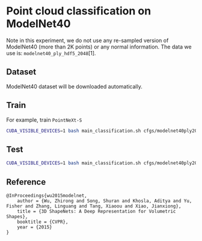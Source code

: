 # Point cloud classification on ModelNet40

Note in this experiment, we do not use any re-sampled version of ModelNet40 (more than 2K points) or any normal information.  The data we use is: `modelnet40_ply_hdf5_2048`[1].  

## Dataset
ModelNet40 dataset will be downloaded automatically.


## Train
For example, train `PointNeXt-S`
```bash
CUDA_VISIBLE_DEVICES=1 bash main_classification.sh cfgs/modelnet40ply2048/pointnext-s.yaml
```

## Test
```bash
CUDA_VISIBLE_DEVICES=1 bash main_classification.sh cfgs/modelnet40ply2048/pointnext-s.yaml wandb.use_wandb=False mode=test --pretrained_path /path/to/your/pretrained_model
```

## Reference 
```
@InProceedings{wu2015modelnet,
	author = {Wu, Zhirong and Song, Shuran and Khosla, Aditya and Yu, Fisher and Zhang, Linguang and Tang, Xiaoou and Xiao, Jianxiong},
	title = {3D ShapeNets: A Deep Representation for Volumetric Shapes},
	booktitle = {CVPR},
	year = {2015}
}
```